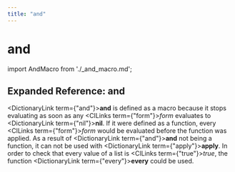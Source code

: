```yaml
---
title: "and"
---
```


# and

import AndMacro from './_and_macro.md';

<AndMacro />

## Expanded Reference: and

<DictionaryLink  term={"and"}><b>and</b></DictionaryLink> is defined as a macro because it stops evaluating as soon as any <ClLinks  term={"form"}><i>form</i></ClLinks> evaluates to <DictionaryLink  term={"nil"}><b>nil</b></DictionaryLink>.  If it were defined as a function, every <ClLinks  term={"form"}><i>form</i></ClLinks> would be evaluated before the function was applied.  As a result of <DictionaryLink  term={"and"}><b>and</b></DictionaryLink> not being a function, it can not be used with <DictionaryLink  term={"apply"}><b>apply</b></DictionaryLink>.  In order to check that every value of a list is <ClLinks  term={"true"}><i>true</i></ClLinks>, the function <DictionaryLink  term={"every"}><b>every</b></DictionaryLink> could be used.

